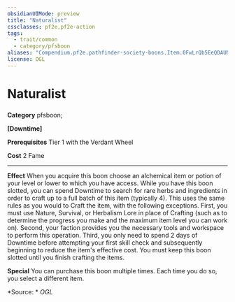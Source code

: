 ```yaml
---
obsidianUIMode: preview
title: "Naturalist"
cssclasses: pf2e,pf2e-action
tags:
  - trait/common
  - category/pfsboon
aliases: "Compendium.pf2e.pathfinder-society-boons.Item.0FwLrQb5EeQDAUNW"
license: OGL
---
```

# Naturalist

### 

**Category** pfsboon; 




**\[Downtime\]**

**Prerequisites** Tier 1 with the Verdant Wheel

**Cost** 2 Fame

* * *

**Effect** When you acquire this boon choose an alchemical item or potion of your level or lower to which you have access. While you have this boon slotted, you can spend Downtime to search for rare herbs and ingredients in order to craft up to a full batch of this item (typically 4). This uses the same rules as you would to Craft the item, with the following exceptions. First, you must use Nature, Survival, or Herbalism Lore in place of Crafting (such as to determine the progress you make and the maximum item level you can work on). Second, your faction provides you the necessary tools and workspace to perform this operation. Third, you only need to spend 2 days of Downtime before attempting your first skill check and subsequently beginning to reduce the item's effective cost. You must keep this boon slotted until you finish crafting the items.

**Special** You can purchase this boon multiple times. Each time you do so, you select a different item.

*Source: *
*OGL*